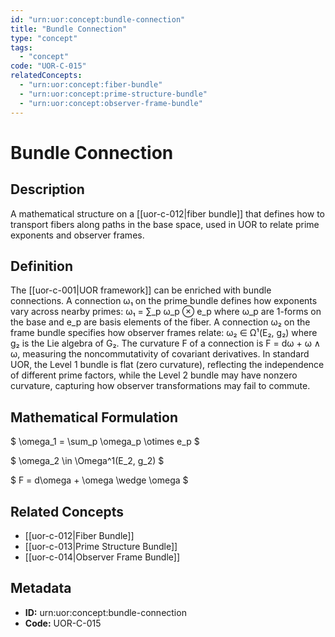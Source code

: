 ```yaml
---
id: "urn:uor:concept:bundle-connection"
title: "Bundle Connection"
type: "concept"
tags:
  - "concept"
code: "UOR-C-015"
relatedConcepts:
  - "urn:uor:concept:fiber-bundle"
  - "urn:uor:concept:prime-structure-bundle"
  - "urn:uor:concept:observer-frame-bundle"
---
```


# Bundle Connection

## Description

A mathematical structure on a [[uor-c-012|fiber bundle]] that defines how to transport fibers along paths in the base space, used in UOR to relate prime exponents and observer frames.

## Definition

The [[uor-c-001|UOR framework]] can be enriched with bundle connections. A connection ω₁ on the prime bundle defines how exponents vary across nearby primes: ω₁ = ∑_p ω_p ⊗ e_p where ω_p are 1-forms on the base and e_p are basis elements of the fiber. A connection ω₂ on the frame bundle specifies how observer frames relate: ω₂ ∈ Ω¹(E₂, g₂) where g₂ is the Lie algebra of G₂. The curvature F of a connection is F = dω + ω ∧ ω, measuring the noncommutativity of covariant derivatives. In standard UOR, the Level 1 bundle is flat (zero curvature), reflecting the independence of different prime factors, while the Level 2 bundle may have nonzero curvature, capturing how observer transformations may fail to commute.

## Mathematical Formulation

$
\omega_1 = \sum_p \omega_p \otimes e_p
$

$
\omega_2 \in \Omega^1(E_2, g_2)
$

$
F = d\omega + \omega \wedge \omega
$

## Related Concepts

- [[uor-c-012|Fiber Bundle]]
- [[uor-c-013|Prime Structure Bundle]]
- [[uor-c-014|Observer Frame Bundle]]

## Metadata

- **ID:** urn:uor:concept:bundle-connection
- **Code:** UOR-C-015

